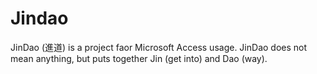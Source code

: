 # Jindao
JinDao (進道) is a project faor Microsoft Access usage. JinDao does not mean anything, but puts together Jin (get into) and Dao (way).





